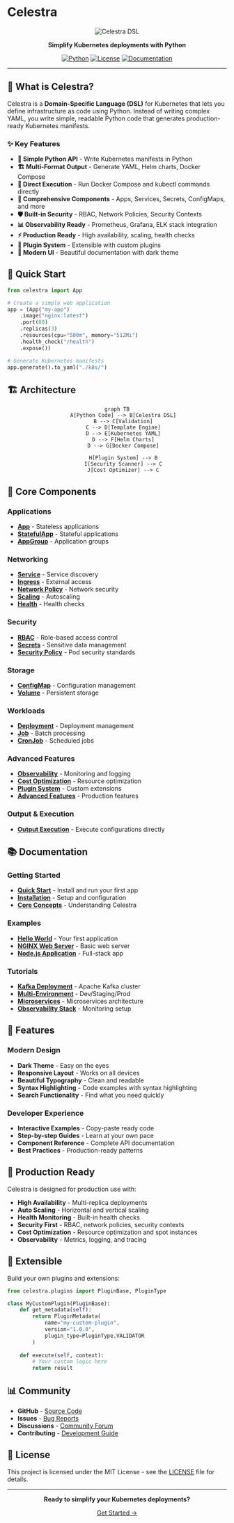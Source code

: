 # Celestra

<div align="center">

<img src="https://img.shields.io/badge/Celestra-DSL-blue?style=for-the-badge&logo=kubernetes" alt="Celestra DSL">

<p><strong>Simplify Kubernetes deployments with Python</strong></p>

<p>
<a href="https://python.org"><img src="https://img.shields.io/badge/Python-3.8+-blue.svg" alt="Python"></a>
<a href="LICENSE"><img src="https://img.shields.io/badge/License-MIT-green.svg" alt="License"></a>
<a href="https://celestra.dev"><img src="https://img.shields.io/badge/Documentation-MkDocs-blue.svg" alt="Documentation"></a>
</p>

</div>

---

## 🚀 What is Celestra?

Celestra is a **Domain-Specific Language (DSL)** for Kubernetes that lets you define infrastructure as code using Python. Instead of writing complex YAML, you write simple, readable Python code that generates production-ready Kubernetes manifests.

### ✨ Key Features

- **🎯 Simple Python API** - Write Kubernetes manifests in Python
- **🏗️ Multi-Format Output** - Generate YAML, Helm charts, Docker Compose
- **🚀 Direct Execution** - Run Docker Compose and kubectl commands directly
- **🔧 Comprehensive Components** - Apps, Services, Secrets, ConfigMaps, and more
- **🛡️ Built-in Security** - RBAC, Network Policies, Security Contexts
- **📊 Observability Ready** - Prometheus, Grafana, ELK stack integration
- **⚡ Production Ready** - High availability, scaling, health checks
- **🔌 Plugin System** - Extensible with custom plugins
- **🎨 Modern UI** - Beautiful documentation with dark theme

## 🎯 Quick Start

```python
from celestra import App

# Create a simple web application
app = (App("my-app")
    .image("nginx:latest")
    .port(80)
    .replicas(3)
    .resources(cpu="500m", memory="512Mi")
    .health_check("/health")
    .expose())

# Generate Kubernetes manifests
app.generate().to_yaml("./k8s/")
```

## 🏗️ Architecture

<div align="center">

```mermaid
graph TB
    A[Python Code] --> B[Celestra DSL]
    B --> C[Validation]
    C --> D[Template Engine]
    D --> E[Kubernetes YAML]
    D --> F[Helm Charts]
    D --> G[Docker Compose]
    
    H[Plugin System] --> B
    I[Security Scanner] --> C
    J[Cost Optimizer] --> C
```

</div>

## 🧩 Core Components

### Applications
- **[App](components/core/app.md)** - Stateless applications
- **[StatefulApp](components/core/stateful-app.md)** - Stateful applications
- **[AppGroup](components/core/app-group.md)** - Application groups

### Networking
- **[Service](components/networking/service.md)** - Service discovery
- **[Ingress](components/networking/ingress.md)** - External access
- **[Network Policy](components/networking/network-policy.md)** - Network security
- **[Scaling](components/networking/scaling.md)** - Autoscaling
- **[Health](components/networking/health.md)** - Health checks

### Security
- **[RBAC](components/security/rbac.md)** - Role-based access control
- **[Secrets](components/security/secrets.md)** - Sensitive data management
- **[Security Policy](components/security/security-policy.md)** - Pod security standards

### Storage
- **[ConfigMap](components/storage/config-map.md)** - Configuration management
- **[Volume](components/storage/volume.md)** - Persistent storage

### Workloads
- **[Deployment](components/workloads/deployment.md)** - Deployment management
- **[Job](components/workloads/job.md)** - Batch processing
- **[CronJob](components/workloads/cron-job.md)** - Scheduled jobs

### Advanced Features
- **[Observability](components/advanced/observability.md)** - Monitoring and logging
- **[Cost Optimization](components/advanced/cost-optimization.md)** - Resource optimization
- **[Plugin System](components/advanced/plugin-system.md)** - Custom extensions
- **[Advanced Features](components/advanced/advanced-features.md)** - Production features

### Output & Execution
- **[Output Execution](components/output-execution.md)** - Execute configurations directly

## 📚 Documentation

### Getting Started
- **[Quick Start](getting-started/quick-start.md)** - Install and run your first app
- **[Installation](getting-started/installation.md)** - Setup and configuration
- **[Core Concepts](getting-started/core-concepts.md)** - Understanding Celestra

### Examples
- **[Hello World](examples/simple/hello-world.md)** - Your first application
- **[NGINX Web Server](examples/simple/nginx-app.md)** - Basic web server
- **[Node.js Application](examples/simple/nodejs-app.md)** - Full-stack app

### Tutorials
- **[Kafka Deployment](tutorials/kafka-deployment.md)** - Apache Kafka cluster
- **[Multi-Environment](tutorials/multi-environment.md)** - Dev/Staging/Prod
- **[Microservices](tutorials/microservices.md)** - Microservices architecture
- **[Observability Stack](tutorials/observability-stack.md)** - Monitoring setup

## 🎨 Features

### Modern Design
- **Dark Theme** - Easy on the eyes
- **Responsive Layout** - Works on all devices
- **Beautiful Typography** - Clean and readable
- **Syntax Highlighting** - Code examples with syntax highlighting
- **Search Functionality** - Find what you need quickly

### Developer Experience
- **Interactive Examples** - Copy-paste ready code
- **Step-by-step Guides** - Learn at your own pace
- **Component Reference** - Complete API documentation
- **Best Practices** - Production-ready patterns

## 🚀 Production Ready

Celestra is designed for production use with:

- **High Availability** - Multi-replica deployments
- **Auto Scaling** - Horizontal and vertical scaling
- **Health Monitoring** - Built-in health checks
- **Security First** - RBAC, network policies, security contexts
- **Cost Optimization** - Resource optimization and spot instances
- **Observability** - Metrics, logging, and tracing

## 🔌 Extensible

Build your own plugins and extensions:

```python
from celestra.plugins import PluginBase, PluginType

class MyCustomPlugin(PluginBase):
    def get_metadata(self):
        return PluginMetadata(
            name="my-custom-plugin",
            version="1.0.0",
            plugin_type=PluginType.VALIDATOR
        )
    
    def execute(self, context):
        # Your custom logic here
        return result
```

## 📊 Community

- **GitHub** - [Source Code](https://github.com/celestra/celestra)
- **Issues** - [Bug Reports](https://github.com/celestra/celestra/issues)
- **Discussions** - [Community Forum](https://github.com/celestra/celestra/discussions)
- **Contributing** - [Development Guide](CONTRIBUTING.md)

## 📄 License

This project is licensed under the MIT License - see the [LICENSE](LICENSE) file for details.

---

<div align="center">

<p><strong>Ready to simplify your Kubernetes deployments?</strong></p>

<p><a href="getting-started/quick-start.md">Get Started →</a></p>

</div> 